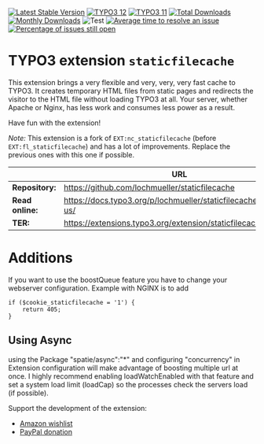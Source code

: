 [![Latest Stable Version](https://poser.pugx.org/lochmueller/staticfilecache/v/stable)](https://extensions.typo3.org/extension/staticfilecache)
[![TYPO3 12](https://img.shields.io/badge/TYPO3-12-orange.svg)](https://get.typo3.org/version/12)
[![TYPO3 11](https://img.shields.io/badge/TYPO3-11-orange.svg)](https://get.typo3.org/version/11)
[![Total Downloads](https://poser.pugx.org/lochmueller/staticfilecache/d/total)](https://packagist.org/packages/lochmueller/staticfilecache)
[![Monthly Downloads](https://poser.pugx.org/lochmueller/staticfilecache/d/monthly)](https://packagist.org/packages/lochmueller/staticfilecache)
![Test](https://github.com/lochmueller/staticfilecache/workflows/Test/badge.svg)
[![Average time to resolve an issue](http://isitmaintained.com/badge/resolution/lochmueller/staticfilecache.svg)](http://isitmaintained.com/project/lochmueller/staticfilecache "Average time to resolve an issue")
[![Percentage of issues still open](http://isitmaintained.com/badge/open/lochmueller/staticfilecache.svg)](http://isitmaintained.com/project/lochmueller/staticfilecache "Percentage of issues still open")

# TYPO3 extension `staticfilecache`

This extension brings a very flexible and very, very, very fast cache to TYPO3.
It creates temporary HTML files from static pages and redirects the visitor to
the HTML file without loading TYPO3 at all. Your server, whether Apache or Nginx,
has less work and consumes less power as a result.

Have fun with the extension!

*Note:* This extension is a fork of `EXT:nc_staticfilecache` (before
`EXT:fl_staticfilecache`) and has a lot of improvements. Replace the previous
ones with this one if possible.

|                  | URL                                                              |
|------------------|------------------------------------------------------------------|
| **Repository:**  | https://github.com/lochmueller/staticfilecache                   |
| **Read online:** | https://docs.typo3.org/p/lochmueller/staticfilecache/main/en-us/ |
| **TER:**         | https://extensions.typo3.org/extension/staticfilecache/          |

# Additions
If you want to use the boostQueue feature you have to change your webserver configuration. Example with NGINX is to add

    if ($cookie_staticfilecache = '1') {
        return 405;
    }

## Using Async

using the Package "spatie/async":"*" and configuring "concurrency" in Extension configuration will make advantage of boosting multiple url at once.
I highly recommend enabling loadWatchEnabled with that feature and set a system load limit (loadCap) so the processes check the servers load (if possible).

Support the development of the extension:

- [Amazon wishlist](https://www.amazon.de/hz/wishlist/ls/SWHV1AQPUTH9)
- [PayPal donation](https://www.paypal.me/lochmueller/100)
